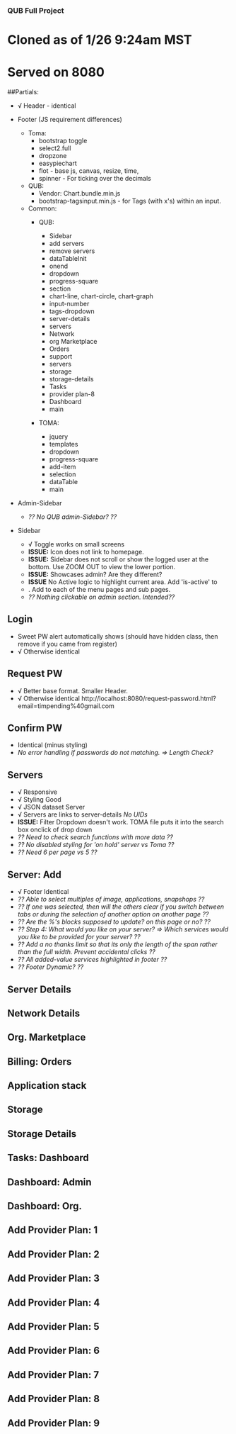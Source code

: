 ### QUB Full Project
# Cloned as of 1/26 9:24am MST
# Served on 8080

##Partials:
- √ Header - identical
- Footer (JS requirement differences)
  - Toma:
    - bootstrap toggle
    - select2.full
    - dropzone
    - easypiechart
    - flot - base js, canvas, resize, time,
    - spinner - For ticking over the decimals
  - QUB:
    - Vendor: Chart.bundle.min.js
    - bootstrap-tagsinput.min.js - for Tags (with x's) within an input.
  - Common:
    - QUB:
      - Sidebar
      - add servers
      - remove servers
      - dataTableInit
      - onend
      - dropdown
      - progress-square
      - section
      - chart-line, chart-circle, chart-graph
      - input-number
      - tags-dropdown
      - server-details
      - servers
      - Network
      - org Marketplace
      - Orders
      - support
      - servers
      - storage
      - storage-details
      - Tasks
      - provider plan-8
      - Dashboard
      - main

    - TOMA:
      - jquery
      - templates
      - dropdown
      - progress-square
      - add-item
      - selection
      - dataTable
      - main


- Admin-Sidebar
  - *?? No QUB admin-Sidebar? ??*

- Sidebar
  - √ Toggle works on small screens
  - **ISSUE:** Icon does not link to homepage.
  - **ISSUE:** Sidebar does not scroll or show the logged user at the bottom.  Use ZOOM OUT to view the lower portion.  
  - **ISSUE:** Showcases admin?  Are they different?
  - **ISSUE** No Active logic to highlight  current area. Add 'is-active' to <li><a>.  Add to each of the menu pages and sub pages.
  - *?? Nothing clickable on admin section.  Intended??*




## Login
- Sweet PW alert automatically shows (should have hidden class, then remove if you came from register)
- √ Otherwise identical

## Request PW
- √ Better base format.  Smaller Header.  
- √ Otherwise identical http://localhost:8080/request-password.html?email=timpending%40gmail.com

## Confirm PW
- Identical (minus styling)
- *No error handling if passwords do not matching.  =>  Length Check?*

## Servers
- √ Responsive
- √ Styling Good
- √ JSON dataset Server
- √ Servers are links to server-details *No UIDs*
- **ISSUE:** Filter Dropdown doesn't work.  TOMA file puts it into the search box onclick of drop down
- *?? Need to check search functions with more data ??*
- *?? No disabled styling for 'on hold' server vs Toma ??*
- *?? Need 6 per page vs 5 ??*

## Server: Add
- √ Footer Identical
- *?? Able to select multiples of image, applications, snapshops ??*
- *?? If one was selected, then will the others clear if you switch between tabs or during the selection of another option on another page ??*
- *?? Are the %'s blocks supposed to update? on this page or no? ??*
- *?? Step 4: What would you like on your server? => Which services would you like to be provided for your server? ??*
- *?? Add a no thanks limit so that its only the length of the span rather than the full width.  Prevent accidental clicks ??*
- *?? All added-value services highlighted in footer ??*
- *?? Footer Dynamic? ??*




## Server Details
## Network Details
## Org. Marketplace

## Billing: Orders
## Application stack
## Storage
## Storage Details
## Tasks: Dashboard
## Dashboard: Admin
## Dashboard: Org.

## Add Provider Plan: 1
## Add Provider Plan: 2
## Add Provider Plan: 3
## Add Provider Plan: 4
## Add Provider Plan: 5
## Add Provider Plan: 6
## Add Provider Plan: 7
## Add Provider Plan: 8
## Add Provider Plan: 9
